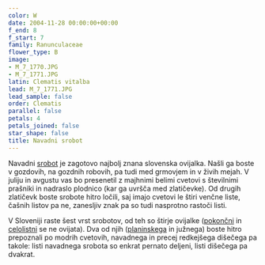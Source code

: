 ```yaml
---
color: W
date: 2004-11-28 00:00:00+00:00
f_end: 8
f_start: 7
family: Ranunculaceae
flower_type: B
image:
- M_7_1770.JPG
- M_7_1771.JPG
latin: Clematis vitalba
lead: M_7_1771.JPG
lead_sample: false
order: Clematis
parallel: false
petals: 4
petals_joined: false
star_shape: false
title: Navadni srobot
---
```

Navadni [srobot](../genus/clematis/) je zagotovo najbolj znana slovenska ovijalka. Našli ga boste v gozdovih, na gozdnih robovih, pa tudi med grmovjem in v živih mejah. V juliju in avgustu vas bo presenetil z majhnimi belimi cvetovi s številnimi prašniki in nadraslo plodnico (kar ga uvršča med zlatičevke). Od drugih zlatičevk boste srobote hitro ločili, saj imajo cvetovi le štiri venčne liste, čašnih listov pa ne, zanesljiv znak pa so tudi nasprotno rastoči listi.

V Sloveniji raste šest vrst srobotov, od teh so štirje ovijalke ([pokončni](../clematisrecta/) in [celolistni](../clematisintegrifolia/) se ne ovijata). Dva od njih ([planinskega](../clematisalpina/) in južnega) boste hitro prepoznali po modrih cvetovih, navadnega in precej redkejšega dišečega pa takole: listi navadnega srobota so enkrat pernato deljeni, listi dišečega pa dvakrat.
